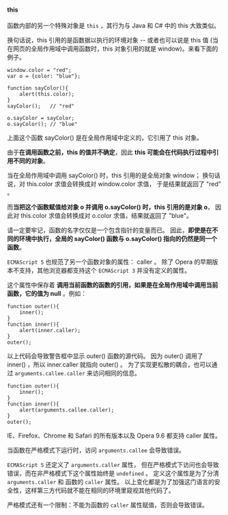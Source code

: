 #### this

函数内部的另一个特殊对象是 `this` ，其行为与 Java 和 C# 中的 this 大致类似。

换句话说，this 引用的是<red>函数据以执行的环境对象</red> -- 或者也可以说是 this 值
(当在网页的全局作用域中调用函数时，this 对象引用的就是 window)。来看下面的例子。

	window.color = "red";
    var o = {color: "blue"};

    function sayColor(){
    	alert(this.color);
    }
    sayColor();   // "red"

    o.sayColor = sayColor;
    o.sayColor(); // "blue"

上面这个函数 sayColor() 是在全局作用域中定义的，它引用了 this 对象。

由于**在调用函数之前，this 的值并不确定**，因此 **this 可能会在代码执行过程中引用不同的对象**。

当在全局作用域中调用 sayColor() 时，this 引用的是全局对象 window；
换句话说，对 this.color 求值会转换成对 window.color 求值，
于是结果就返回了 "red" 。

而**当把这个函数赋值给对象 o 并调用 o.sayColor() 时，this 引用的是对象 o**，
因此对 this.color 求值会转换成对 o.color 求值，结果就返回了 "blue"。

请一定要牢记，函数的名字仅仅是一个包含指针的变量而已。
因此，**即使是在不同的环境中执行，全局的 sayColor() 函数与 o.sayColor() 指向的仍然是同一个函数**。

`ECMAScript 5` 也规范了另一个函数对象的属性： caller 。
除了 Opera 的早期版本不支持，其他浏览器都支持这个 `ECMAScript 3` 并没有定义的属性。

这个属性中保存着 **调用当前函数的函数的引用，如果是在全局作用域中调用当前函数，它的值为 null** 。例如：

	function outer(){
    	inner();
    }
    function inner(){
    	alert(inner.caller);
    }
    outer();

以上代码会导致警告框中显示 outer() 函数的源代码。
因为 outer() 调用了 inner() ，所以 inner.caller 就指向 outer() 。
为了实现更松散的耦合，也可以通过 `arguments.callee.caller` 来访问相同的信息。

	function outer(){
    	inner();
    }
    function inner(){
    	alert(arguments.callee.caller);
    }
    outer();

IE、Firefox、Chrome 和 Safari 的所有版本以及 Opera 9.6 都支持 caller 属性。

当函数在严格模式下运行时，访问 `arguments.callee` 会导致错误。

`ECMAScript 5` 还定义了 `arguments.caller` 属性，
但在严格模式下访问也会导致错误，而在非严格模式下这个属性始终是 `undefined` 。
定义这个属性是为了分清 `arguments.caller` 和 函数的 `caller` 属性。
以上变化都是为了加强这门语言的安全性，这样第三方代码就不能在相同的环境里窥视其他代码了。

严格模式还有一个限制：不能为函数的 `caller` 属性赋值，否则会导致错误。

